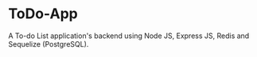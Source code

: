 # ToDo-App
A To-do List application's backend using Node JS, Express JS, Redis and Sequelize (PostgreSQL).
